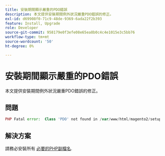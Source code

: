 ```yaml
---
title: 安裝期間顯示嚴重的PDO錯誤
description: 本文提供安裝期間例外狀況嚴重PDO錯誤的修正。
exl-id: d69908f0-71c9-48de-9369-6ada22f2b393
feature: Install, Upgrade
role: Developer
source-git-commit: 958179e0f3efe08e65ea8b0c4c4e1015e3c5bb76
workflow-type: tm+mt
source-wordcount: '50'
ht-degree: 0%

---
```


# 安裝期間顯示嚴重的PDO錯誤

本文提供安裝期間例外狀況嚴重PDO錯誤的修正。

## 問題

```php
PHP Fatal error:  Class 'PDO' not found in /var/www/html/magento2/setup/module/Magento/Setup/src/Module/Setup/ConnectionFactory.php on line 44
```

## 解決方案

請務必安裝所有 [必要的PHP副檔名](https://devdocs.magento.com/guides/v2.4/install-gde/prereq/php-settings.html).
